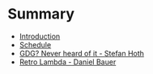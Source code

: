 # Summary

* [Introduction](README.md)
* [Schedule](schedule.md)
* [GDG? Never heard of it - Stefan Hoth](gdg_never_heard_of_it_-_stefan_hoth.md)
* [Retro Lambda - Daniel Bauer](retro_lambda_-_daniel_bauer.md)

